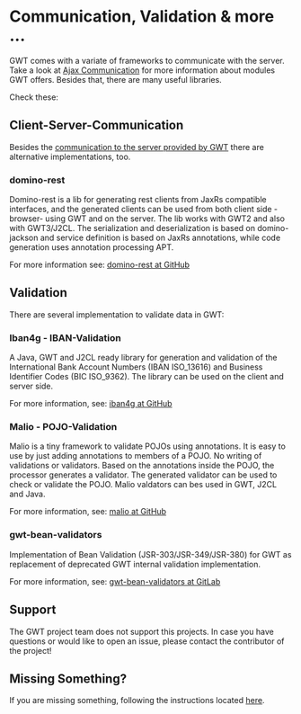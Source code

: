 # Communication, Validation & more ... 

GWT comes with a variate of frameworks to communicate with the server.
Take a look at [Ajax Communication](/doc/latest/tutorial/clientserver.html) for more information about modules GWT offers.
Besides that, there are many useful libraries.

Check these:

## Client-Server-Communication

Besides the [communication to the server provided by GWT](/doc/latest/tutorial/clientserver.html) 
there are alternative implementations, too.

### domino-rest<a id="domino-rest"></a>

Domino-rest is a lib for generating rest clients from JaxRs compatible interfaces, and the generated clients can be used 
from both client side -browser- using GWT and on the server. The lib works with GWT2 and also with GWT3/J2CL. The 
serialization and deserialization is based on domino-jackson and service definition is based on JaxRs annotations, while 
code generation uses annotation processing APT.

For more information see: [domino-rest at GitHub](https://github.com/DominoKit/domino-rest)

## Validation<a id="validation"></a>

There are several implementation to validate data in GWT:

### Iban4g - IBAN-Validation<a id="iban4g"></a>

A Java, GWT and J2CL ready library for generation and validation of the International Bank Account Numbers (IBAN ISO_13616)
and Business Identifier Codes (BIC ISO_9362). The library can be used on the client and server side.

For more information, see: [iban4g at GitHub](https://github.com/NaluKit/iban4g)

### Malio - POJO-Validation<a id="malio"></a>

Malio is a tiny framework to validate POJOs using annotations. It is easy to use by just adding annotations to members 
of a POJO. No writing of validations or validators. Based on the annotations inside the POJO, the processor generates
a validator. The generated validator can be used to check or validate the POJO. Malio valdators can bes used in GWT, J2CL
and Java.

For more information, see: [malio at GitHub](https://github.com/NaluKit/malio)

### gwt-bean-validators<a id="wt-bean-validators"></a>

Implementation of Bean Validation (JSR-303/JSR-349/JSR-380) for GWT as replacement of deprecated GWT internal validation
implementation.

For more information, see: [gwt-bean-validators at GitLab](https://gitlab.com/ManfredTremmel/gwt-bean-validators)

## Support

The GWT project team does not support this projects. In case you have questions or would like to open an issue, please
contact the contributor of the project!

## Missing Something?

If you are missing something, following the instructions located [here](add-lib.html).